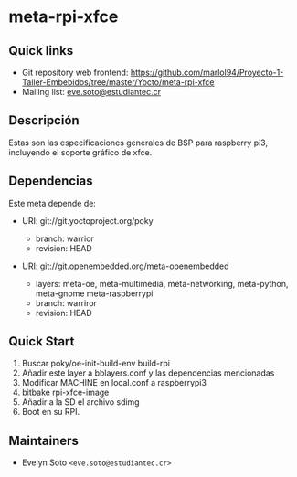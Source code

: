 # meta-rpi-xfce

## Quick links

* Git repository web frontend:
  <https://github.com/marlol94/Proyecto-1-Taller-Embebidos/tree/master/Yocto/meta-rpi-xfce>
* Mailing list: <eve.soto@estudiantec.cr>

## Descripción

Estas son las especificaciones generales de BSP para raspberry pi3, incluyendo el soporte gráfico de xfce.

## Dependencias

Este meta depende de:

* URI: git://git.yoctoproject.org/poky
  * branch: warrior
  * revision: HEAD

* URI: git://git.openembedded.org/meta-openembedded
  * layers: meta-oe, meta-multimedia, meta-networking, meta-python, meta-gnome meta-raspberrypi
  * branch: warriror
  * revision: HEAD

## Quick Start

1. Buscar poky/oe-init-build-env build-rpi
2. Añadir este layer a bblayers.conf y las dependencias mencionadas
3. Modificar MACHINE en local.conf a raspberrypi3
4. bitbake rpi-xfce-image
5. Añadir a la SD el archivo sdimg 
6. Boot en su RPI.

## Maintainers

* Evelyn Soto `<eve.soto@estudiantec.cr>`
